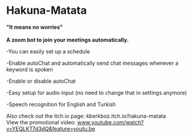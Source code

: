 # Hakuna-Matata
<b>"It means no worries"</b>
<br>
<br>
 <strong> A zoom bot to join your meetings automatically. 
 </strong>

-You can easily set up a schedule

-Enable autoChat and automatically send chat messages whenever a keyword is spoken

-Enable or disable autoChat

-Easy setup for audio input (no need to change that in settings anymore)

-Speech recognition for English and Turkish

Also check out the itch.io page: <link>kberkboz.itch.io/hakuna-matata</link><br>
View the promotional video: www.youtube.com/watch?v=YEQLKT7d3dQ&feature=youtu.be
